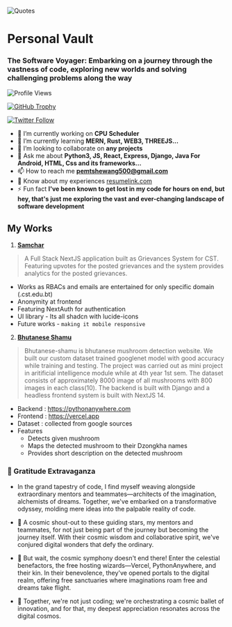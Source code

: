 ![Quotes](https://quotes-github-readme.vercel.app/api?type=horizontal&theme=tokyonight)

# Personal Vault 

### The Software Voyager: Embarking on a journey through the vastness of code, exploring new worlds and solving challenging problems along the way

![Profile Views](https://komarev.com/ghpvc/?username=pemtshewang&label=Profile%20views&color=0e75b6&style=flat)

[![GitHub Trophy](https://github-profile-trophy.vercel.app/?username=pemtshewang)](https://github.com/ryo-ma/github-profile-trophy)

[![Twitter Follow](https://img.shields.io/twitter/follow/pemtshewang_4?logo=twitter&style=for-the-badge)](https://twitter.com/pemtshewang_4)

- 🔭 I’m currently working on **CPU Scheduler**
- 🌱 I’m currently learning **MERN, Rust, WEB3, THREEJS...**
- 👯 I’m looking to collaborate on **any projects**
- 💬 Ask me about **Python3, JS, React, Express, Django, Java For Android, HTML, Css and its frameworks...**
- 📫 How to reach me **pemtshewang500@gmail.com**
- 📄 Know about my experiences [resumelink.com](resumelink.com)
- ⚡ Fun fact **I've been known to get lost in my code for hours on end, but hey, that's just me exploring the vast and ever-changing landscape of software development**

## My Works
1. **[Samchar](https://samchar.vercel.app)**
> A Full Stack NextJS application built as Grievances System for CST. Featuring upvotes for the posted grievances and the system provides analytics for the posted grievances.

   - Works as RBACs and emails are entertained for only specific domain (.cst.edu.bt)
   - Anonymity at frontend
   - Featuring NextAuth for authentication
   - UI library - Its all shadcn with lucide-icons
   - Future works - `making it mobile responsive`
   
2. **[Bhutanese Shamu](https://bhutanese-shamu.vercel.app)**
> Bhutanese-shamu is bhutanese mushroom detection website. We built our custom dataset trained googlenet model with good accuracy while training and testing. The project was carried out as mini project in aritificial intelligence module while at 4th year 1st sem. The dataset consists of approximately 8000 image of all mushrooms with 800 images in each class(10). The backend is built with Django and a headless frontend system is built with NextJS 14.

   - Backend : https://pythonanywhere.com
   - Frontend : https://vercel.app
   - Dataset : collected from google sources  
   - Features
      - Detects given mushroom
      - Maps the detected mushroom to their Dzongkha names
      - Provides short description on the detected mushroom

### 🌈 Gratitude Extravaganza

- In the grand tapestry of code, I find myself weaving alongside extraordinary mentors and teammates—architects of the imagination, alchemists of dreams. Together, we've embarked on a transformative odyssey, molding mere ideas into the palpable reality of code.

- 🚀 A cosmic shout-out to these guiding stars, my mentors and teammates, for not just being part of the journey but becoming the journey itself. With their cosmic wisdom and collaborative spirit, we've conjured digital wonders that defy the ordinary.

- 🌟 But wait, the cosmic symphony doesn't end there! Enter the celestial benefactors, the free hosting wizards—Vercel, PythonAnywhere, and their kin. In their benevolence, they've opened portals to the digital realm, offering free sanctuaries where imaginations roam free and dreams take flight.

- 🌌 Together, we're not just coding; we're orchestrating a cosmic ballet of innovation, and for that, my deepest appreciation resonates across the digital cosmos.

